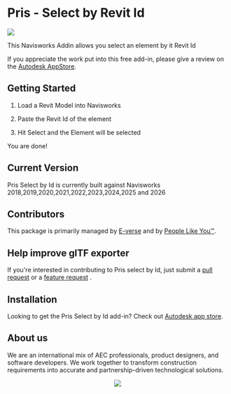 # Pris - Select by Revit Id

[<img src="https://s3.us-east-1.amazonaws.com/everse.assets/GithubReadme/Pris.png">](https://github.com/EverseDevelopment/e-verse.Navisworks.SelectByRevitId/wiki)
<br/>


This Navisworks Addin allows you select an element by it Revit Id</h3>
<br/>

If you appreciate the work put into this free add-in, please give a review on the [Autodesk AppStore](https://apps.autodesk.com/NAVIS/en/Detail/Index?id=7106599322742572339&appLang=en&os=Win64). 

## Getting Started

1. Load a Revit Model into Navisworks

2. Paste the Revit Id of the element

3. Hit Select and the Element will be selected

You are done! 

## Current Version
Pris Select by Id is currently built against Navisworks 2018,2019,2020,2021,2022,2023,2024,2025 and 2026

## Contributors
This package is primarily managed by [E-verse](https://www.e-verse.co/) and by [People Like You™](https://github.com/EverseDevelopment/e-verse.Navisworks.SelectByRevitId/pulse).

## Help improve glTF exporter
If you're interested in contributing to Pris select by Id, just submit a [pull request](https://github.com/EverseDevelopment/e-verse.Navisworks.SelectByRevitId/pulls) or a [feature request](https://github.com/EverseDevelopment/e-verse.Navisworks.SelectByRevitId/issues) .

## Installation
Looking to get the Pris Select by Id add-in?  Check out [Autodesk app store](https://apps.autodesk.com/NAVIS/en/Detail/Index?id=7106599322742572339&appLang=en&os=Win64).

## About us ##

We are an international mix of AEC professionals, product designers, and software developers. We work together to transform construction requirements into accurate and partnership-driven technological solutions.

<p align="center" width="100%">
    <a href="https://www.e-verse.com/">
    <img src="https://s3.amazonaws.com/everse.assets/GithubReadme/e-verse_logo_no+slogan.jpg" align="center">
    </a>
</p>
